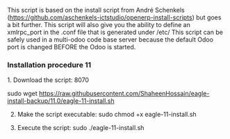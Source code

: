 This script is based on the install script from André Schenkels (https://github.com/aschenkels-ictstudio/openerp-install-scripts)
but goes a bit further. This script will also give you the ability to define an xmlrpc_port in the .conf file that is generated under /etc/
This script can be safely used in a multi-odoo code base server because the default Odoo port is changed BEFORE the Odoo is started.

<h3>Installation procedure 11</h3>
1. Download the script: 8070

sudo wget https://raw.githubusercontent.com/ShaheenHossain/eagle-install-backup/11.0/eagle-11-install.sh

2. Make the script executable:
sudo chmod +x eagle-11-install.sh

3. Execute the script:
sudo ./eagle-11-install.sh
```
